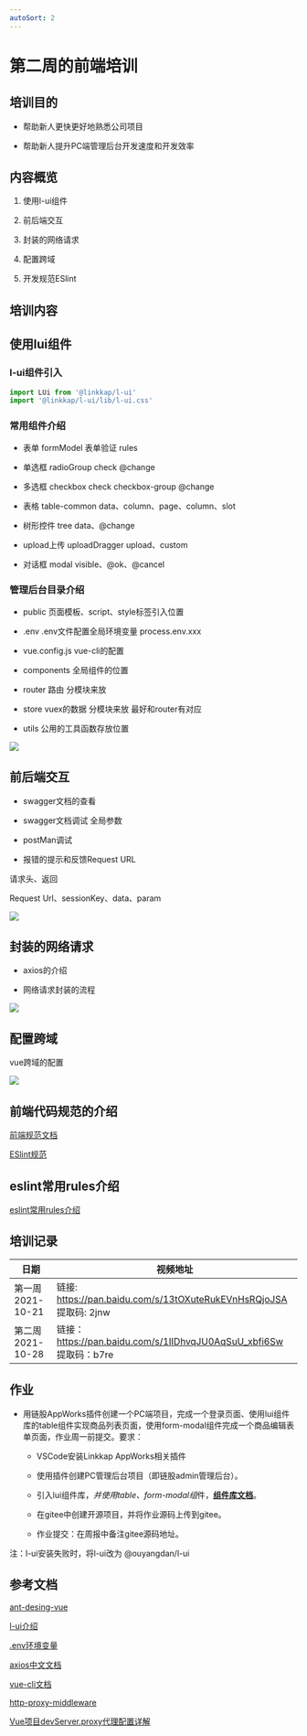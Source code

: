 ```yaml
---
autoSort: 2
---
```

# 第二周的前端培训
## 培训目的

- 帮助新人更快更好地熟悉公司项目

- 帮助新人提升PC端管理后台开发速度和开发效率

## 内容概览

1. 使用l-ui组件

1. 前后端交互

1. 封装的网络请求

1. 配置跨域

1. 开发规范ESlint

## 培训内容

## 使用lui组件

### l-ui组件引入

```js
import LUi from '@linkkap/l-ui'
import '@linkkap/l-ui/lib/l-ui.css'
```

### 常用组件介绍

- 表单 formModel                     表单验证 rules

- 单选框 radioGroup                 check @change

- 多选框 checkbox                     check  checkbox-group @change

- 表格 table-common                data、column、page、column、slot

- 树形控件 tree                           data、@change

- upload上传 uploadDragger     upload、custom

- 对话框 modal                          visible、@ok、@cancel

### 管理后台目录介绍

- public               页面模板、script、style标签引入位置

- .env                  .env文件配置全局环境变量   process.env.xxx

- vue.config.js     vue-cli的配置

- components     全局组件的位置

- router               路由 分模块来放

- store                 vuex的数据  分模块来放  最好和router有对应

- utils                  公用的工具函数存放位置

![](/images/新人培训/1635249254(1).png "")

## 前后端交互

- swagger文档的查看

- swagger文档调试        全局参数

- postMan调试

- 报错的提示和反馈Request URL

请求头、返回

Request Url、sessionKey、data、param

![](/images/新人培训/image.png "")

## 封装的网络请求

- axios的介绍

- 网络请求封装的流程

![](/images/新人培训/image1.png "")

## 配置跨域

vue跨域的配置

![](/images/新人培训/16352506222.png "")

## 前端代码规范的介绍

[前端规范文档](https://thoughts.aliyun.com/share/60cb4c84ec6958001a9d249b#title=%E5%89%8D%E7%AB%AF%E8%A7%84%E8%8C%83%E6%96%87%E6%A1%A3)


[ESlint规范](https://thoughts.aliyun.com/share/60cb4c94f3da82001a61e4b1#title=ESlint%E8%A7%84%E8%8C%83)


## eslint常用rules介绍

[eslint常用rules介绍](https://www.jianshu.com/p/2e8325f20c5a?utm_campaign=maleskine&utm_content=note&utm_medium=seo_notes&utm_source=recommendation)


## 培训记录

| 日期            | 视频地址                                                           |
| ------------- | -------------------------------------------------------------- |
| 第一周2021-10-21 | 链接: https://pan.baidu.com/s/13tOXuteRukEVnHsRQjoJSA 提取码: 2jnw  |
| 第二周2021-10-28 | 链接：https://pan.baidu.com/s/1IIDhvqJU0AqSuU_xbfi6Sw 提取码：b7re    |

## 

## 作业

- 用链股AppWorks插件创建一个PC端项目，完成一个登录页面、使用lui组件库的table组件实现商品列表页面，使用form-modal组件完成一个商品编辑表单页面，作业周一前提交。要求：

    - VSCode安装Linkkap AppWorks相关插件

    - 使用插件创建PC管理后台项目（即链股admin管理后台）。

    - 引入lui组件库，*并使用table、form-modal组*件，[__组件库文档__](http://lui-dev.kapboo.com/#/table)。

    - 在gitee中创建开源项目，并将作业源码上传到gitee。

    - 作业提交：在周报中备注gitee源码地址。

注：l-ui安装失败时，将l-ui改为 @ouyangdan/l-ui

## 参考文档
[ant-desing-vue](https://www.antdv.com/components/table-cn/#API)

[l-ui介绍](http://lui-dev.kapboo.com/#/)

[.env环境变量](https://www.jianshu.com/p/cca05d62b974)

[axios中文文档](http://www.axios-js.com/zh-cn/docs/)

[vue-cli文档](https://cli.vuejs.org/zh/guide/)

[http-proxy-middleware](https://www.npmjs.com/package/http-proxy-middleware)

[Vue项目devServer.proxy代理配置详解](https://www.jianshu.com/p/8493282fe232)










